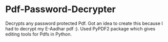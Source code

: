 # Pdf-Password-Decrypter
Decrypts any password protected Pdf.
Got an idea to create this because I had to decrypt my E-Aadhar pdf :).
Used PyPDF2 package which gives editing tools for Pdfs in Python.
